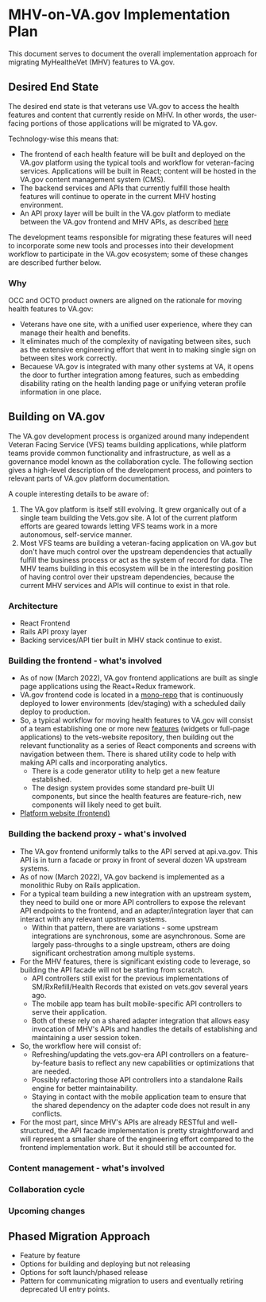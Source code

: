 # MHV-on-VA.gov Implementation Plan
This document serves to document the overall implementation approach for migrating MyHealtheVet (MHV) features to VA.gov. 

## Desired End State

The desired end state is that veterans use VA.gov to access the health features and content that currently reside on MHV. In other words, the user-facing portions of those applications will be migrated to VA.gov.  

Technology-wise this means that:
  * The frontend of each health feature will be built and deployed on the VA.gov platform using the typical tools and workflow for veteran-facing services. Applications will be built in React; content will be hosted in the VA.gov content management system (CMS). 
  * The backend services and APIs that currently fulfill those health features will continue to operate in the current MHV hosting environment. 
  * An API proxy layer will be built in the VA.gov platform to mediate between the VA.gov frontend and MHV APIs, as described [here](https://github.com/department-of-veterans-affairs/va.gov-team/blob/master/products/health-care/digital-health-modernization/engineering/health-api-design.md)

The development teams responsible for migrating these features will need to incorporate some new tools and processes into their development workflow to participate in the VA.gov ecosystem; some of these changes are described further below. 


### Why
OCC and OCTO product owners are aligned on the rationale for moving health features to VA.gov:
* Veterans have one site, with a unified user experience, where they can manage their health and benefits.
* It eliminates much of the complexity of navigating between sites, such as the extensive engineering effort that went in to making single sign on between sites work correctly. 
* Becauese VA.gov is integrated with many other systems at VA, it opens the door to further integration among features, such as embedding disability rating on the health landing page or unifying veteran profile information in one place.

## Building on VA.gov
The VA.gov development process is organized around many independent Veteran Facing Service (VFS) teams building applications, while platform teams provide common functionality and infrastructure, as well as a governance model known as the collaboration cycle. The following section gives a high-level description of the development process, and pointers to relevant parts of VA.gov platform documentation. 

A couple interesting details to be aware of:
1. The VA.gov platform is itself still evolving. It grew organically out of a single team building the Vets.gov site. A lot of the current platform efforts are geared towards letting VFS teams work in a more autonomous, self-service manner.
2. Most VFS teams are building a veteran-facing application on VA.gov but don't have much control over the upstream dependencies that actually fulfill the business process or act as the system of record for data. The MHV teams building in this ecosystem will be in the interesting position of having control over their upstream dependencies, because the current MHV services and APIs will continue to exist in that role. 

### Architecture
  - React Frontend
  - Rails API proxy layer
  - Backing services/API tier built in MHV stack continue to exist. 
 
### Building the frontend - what's involved
* As of now (March 2022), VA.gov frontend applications are built as single page applications using the React+Redux framework. 
* VA.gov frontend code is located in a [mono-repo](https://github.com/department-of-veterans-affairs/vets-website/) that is continuously deployed to lower environments (dev/staging) with a scheduled daily deploy to production. 
* So, a typical workflow for moving health features to VA.gov will consist of a team establishing one or more new [features](https://depo-platform-documentation.scrollhelp.site/developer-docs/Adding-applications-and-features.1847591039.html) (widgets or full-page applications) to the vets-website repository, then building out the relevant functionality as a series of React components and screens with navigation between them. There is shared utility code to help with making API calls and incorporating analytics. 
  * There is a code generator utility to help get a new feature established.
  * The design system provides some standard pre-built UI components, but since the health features are feature-rich, new components will likely need to get built. 
* [Platform website (frontend)](https://department-of-veterans-affairs.github.io/veteran-facing-services-tools/)

### Building the backend proxy - what's involved 
* The VA.gov frontend uniformly talks to the API served at api.va.gov. This API is in turn a facade or proxy in front of several dozen VA upstream systems. 
* As of now (March 2022), VA.gov backend is implemented as a monolithic Ruby on Rails application. 
* For a typical team building a new integration with an upstream system, they need to build one or more API controllers to expose the relevant API endpoints to the frontend, and an adapter/integration layer that can interact with any relevant upstream systems.
  * Within that pattern, there are variations - some upstream integrations are synchronous, some are asynchronous. Some are largely pass-throughs to a single upstream, others are doing significant orchestration among multiple systems. 
* For the MHV features, there is significant existing code to leverage, so building the API facade will not be starting from scratch.
   * API controllers still exist for the previous implementations of SM/RxRefill/Health Records that existed on vets.gov several years ago.
   * The mobile app team has built mobile-specific API controllers to serve their application.
   * Both of these rely on a shared adapter integration that allows easy invocation of MHV's APIs and handles the details of establishing and maintaining a user session token. 
* So, the workflow here will consist of:
  * Refreshing/updating the vets.gov-era API controllers on a feature-by-feature basis to reflect any new capabilities or optimizations that are needed.
  * Possibly refactoring those API controllers into a standalone Rails engine for better maintainability. 
  * Staying in contact with the mobile application team to ensure that the shared dependency on the adapter code does not result in any conflicts.
* For the most part, since MHV's APIs are already RESTful and well-structured, the API facade implementation is pretty straightforward and will represent a smaller share of the engineering effort compared to the frontend implementation work. But it should still be accounted for. 

### Content management - what's involved


### Collaboration cycle 

### Upcoming changes

## Phased Migration Approach
- Feature by feature
- Options for building and deploying but not releasing
- Options for soft launch/phased release
- Pattern for communicating migration to users and eventually retiring deprecated UI entry points. 
